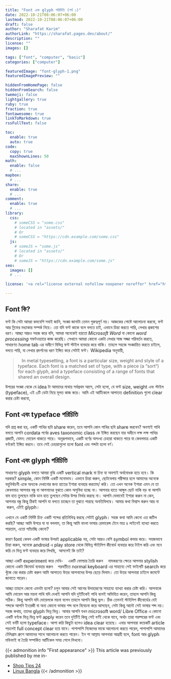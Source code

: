```yaml
---
title: "Font এবং glyph পরিচিতি (পর্ব ১)"
date: 2022-10-21T08:06:07+06:00
lastmod: 2022-10-21T08:06:07+06:00
draft: false
author: "Sharafat Karim"
authorLink: "https://sharafat.pages.dev/about/"
description: ""
license: ""
images: []

tags: ["font", "computer", "basic"]
categories: ["computer"]

featuredImage: "font-glyph-1.png"
featuredImagePreview: ""

hiddenFromHomePage: false
hiddenFromSearch: false
twemoji: false
lightgallery: true
ruby: true
fraction: true
fontawesome: true
linkToMarkdown: true
rssFullText: false

toc:
  enable: true
  auto: true
code:
  copy: true
  maxShownLines: 50
math:
  enable: false
  # ...
mapbox:
  # ...
share:
  enable: true
  # ...
comment:
  enable: true
  # ...
library:
  css:
    # someCSS = "some.css"
    # located in "assets/"
    # Or
    # someCSS = "https://cdn.example.com/some.css"
  js:
    # someJS = "some.js"
    # located in "assets/"
    # Or
    # someJS = "https://cdn.example.com/some.js"
seo:
  images: []
  # ...

license: '<a rel="license external nofollow noopener noreffer" href="https://creativecommons.org/licenses/by-nc/4.0/" target="_blank">CC BY-NC 4.0</a>'

---
```


## Font কি?
   ফন্ট কি সেটা আমরা কমবেশি সবাই জানি, সংজ্ঞা জানাটা তেমন গুরুত্বপূর্ণ নয়। আজকের পোষ্টে আলোচনা করবো, ফন্ট আর গ্লিফের মধ্যাকার সম্পর্ক নিয়ে। তো যদি ফন্ট কাকে বলে বলতে চাই, এভাবে চিন্তা করতে পারি, লেখার প্রকাশের ধরণ। আচ্ছা আরও সহজ করে বলি, আমরা অনেকেই হয়তো <i>Microsoft Word</i> বা কোনো <i>word processing</i> সফটওয়্যারে কাজ করেছি। সেখানে আমরা কোনো একটা লেখার সাজ সজ্জা পরিবর্তন করতে, সাধারণত home tab এর অধীণে বিভিন্ন ফন্ট স্টাইল ব্যবহার করে থাকি। তাহলে সহজে সংজ্ঞায়িত করতে চাইলে, বলতে পারি, যা লেখার প্রদর্শনের ধরণ ইঙ্গিত করে সেটাই ফন্ট।  Wikipedia অনুযায়ী,
   <blockquote>
      <div>&nbsp; &nbsp;In metal typesetting, a font is a particular size, weight and style of a typeface. Each font is a matched set of type, with a piece (a “sort“) for each glyph, and a typeface consisting of a range of fonts that shared an overall design.</div>
   </blockquote>
    উপরের সংজ্ঞা থেকে যে idea টা আমাদের মাথায় সর্বপ্রথম আসে, সেটা হলো, যে ফন্ট size, weight এবং স্টাইল (typeface), এই ৩টি ডেটা নিয়ে মূলত কাজ করে। আমি এই আর্টিকেলে আপাতত definition গুলো clear করার চেষ্টা করবো,

## Font এবং typeface পরিচিতি
যদি প্রশ্ন করা হয়, একটি পাখির ছবি share করেন, তবে আপনি কোন পাখির ছবি share করবেন? অবশ্যই পাখি বলতে আপনি cordata পর্বের aves taxonomic class কে ইঙ্গিত করছেন যার অধীনে লক্ষ লক্ষ পাখির প্রজাটি, যেমন: দোয়েল থাকতে পারে। অনুরূপভাবে, একটি বর্ণের অসংখ্য চেহারা থাকতে পারে যা কেবলমাত্র একটি বর্ণকেই ইঙ্গিত করবে। তবে সেই চেহারাগুলো হলো font এবং শব্দটা হলো বর্ণ।

## Font এবং glyph পরিচিতি
সাধারণত glyph বলতে আমরা বুঝি একটি vertical mark বা চিহ্ন যা অবশ্যই অর্থবোধক হতে হবে। কি দরকার? simple, কোন নির্দিষ্ট একটি মনোভাব। এভাবে চিন্তা করুন, ছোটবেলায় পরীক্ষার হলে আমাদের অনেকে বহুনির্বাচনী একে অন্যকে দেখানোর জন্য হাতের ইশারা ব্যবহার করতাম/ করি। তো এখন অনেক ইশারা এমন যে তা কেবলমাত্র আপনার বন্ধু বা আপনাদের বুঝতে কোন অসুবিধা হচ্ছে না। আপনার হাতে আঙ্গুল ছোট নাকি বড় বা আপনি বাম হাত তুলছেন নাকি ডান হাত তুলছেন সেটার উপর নির্ভর করছে না। আপনি যেভাবেই ইশারা করুন না কেন, আপনার বন্ধু কিন্তু ঠিকই আপনি যা বলতে চাচ্ছেন তা বুঝতে পারছে অনতিবিলম্বে। আমার কথা বিশ্বাস করুন আর না &nbsp;করুন, এটাই glyph।

এখানে যে একটি নির্দিষ্ট চিহ্ন একটি শব্দের প্রতিনিধিত্ব করছে সেটাই glyph।  সহজ কথা আমি কেনো এত জটিল করছি?  আচ্ছা আমি উপরে যা যা বললাম, তা কিন্তু আমি বাংলা ভাষার রেফারেন্স টেনে মাত্র ৪ লাইনেই ব্যাখ্যা করতে পারতাম, এতো প্যাঁচাচ্ছি কেনো?

কারণ font কেবল একটি ভাষার উপরই applicable নয়, সেটা আরও বেশি symbol কভার করে।  সহজভাবে চিন্তা করুন, অনেকে android এ play store থেকে বিভিন্ন স্টাইলিশ কীবোর্ড ব্যবহার করে টাইপ করি এবং মনে করি যে ভিন্ন ফন্ট ব্যবহার করে লিখছি, &nbsp;আসলেই কি তাই?

আচ্ছা একটি experiment করে দেখি-  &nbsp; &nbsp;একটি ফোল্ডার তৈরি করুন &nbsp; &nbsp;নামকরণের ক্ষেত্রে আপনার stylish কোনো একটা কিবোর্ড ব্যবহার করুন &nbsp; &nbsp;পরবর্তীতে normal keyboard এর সাহায্যে সেই ফাইলটি search করে খুঁজে বের করার চেষ্টা করুন  আমি আপাতত উত্তর আপনাদের উপর ছেড়ে দিলাম। তো উত্তর আপনারা চাইলে কমেন্টে জানাতে পারেন।

আচ্ছা তাহলে কেনো এমনটা হলো?  চলুন আবার সেই আগের উদাহারণের সাহায্যে ব্যাখ্যা করার চেষ্টা করি। আপনাকে আমি দোয়েল আর ময়না পাখি যদি দেখাই আপনি যদি দুইটিকেই পাখি বলেই অভিহিত করেন, তাহলে আপনি কিন্তু সঠিক। কিন্তু আপনি যদি দোয়েলকে ময়না বলেন তাহলে আপনি কিন্তু ভুল। ঠিক তেমনই স্টাইলিশ কীবোর্ডের যেই শব্দকে আপনি ইংরেজী বা অন্য কোনো ভাষার শব্দ বলে বিবেচনা করে আসছেন, সেটা কিন্তু আদৌ সেই ভাষার শব্দ নয়। সহজ কথায়, তাদের glyph ভিন্ন ভিন্ন। আবার আপনি যখন microsoft word/ Libre Office এ কোনো একটি বর্ণকে ভিন্ন ভিন্ন ফন্ট apply করেন তবে দুইটিই কিন্তু সেই বর্ণই থেকে যাবে, অর্থাং তারা পরষ্পরের ফন্ট এবং সেই বর্নটি হলো typeface। আশা করি কিছুটা হলেও idea clear হয়েছে। এবার আপনারা কয়েকটি article পড়লেই full concept clear হয়ে যাবে। পাশাপাশি নিজেদের মাঝে আলোচনা করতে পারেন, পাশাপাশি আমাদের টেলিগ্রাম গ্রুপে আমাদের সাথে আলোচনা করতে পারেন।  ইন শা আল্লাহ আপনারা আগ্রহী হলে, font আর glyph মডিফাই বা তৈরি সম্পর্কিত আর্টিকেল সময় পেলে লিখবো।


{{< admonition info "First appearance" >}}
This article was previously published by me in-

- [Shop Tips 24](https://shoptips24.com/education-guideline/3716/)
- [Linux Bangla](https://linuxbangla.forumotion.asia/t30-font-glyph)
{{< /admonition >}}
